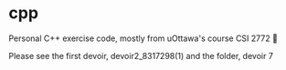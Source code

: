 # cpp
Personal C++ exercise code, mostly from uOttawa's course CSI 2772 🧱

Please see the first devoir, devoir2_8317298(1) and the folder, devoir 7
